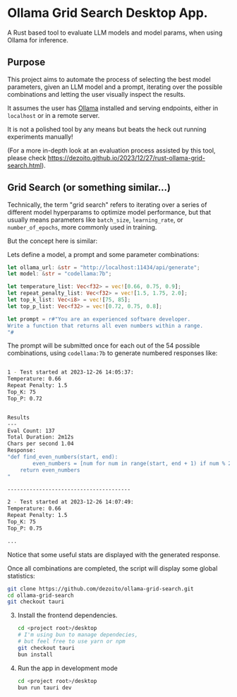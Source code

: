# Ollama Grid Search Desktop App.

A Rust based tool to evaluate LLM models and model params, when using Ollama for inference.

## Purpose

This project aims to automate the process of selecting the best model parameters, given an LLM model and a prompt, iterating over the possible combinations and letting the user visually inspect the results.

It assumes the user has [Ollama](https://www.ollama.ai) installed and serving endpoints, either in `localhost` or in a remote server.

It is not a polished tool by any means but beats the heck out running experiments manually!

(For a more in-depth look at an evaluation process assisted by this tool, please check https://dezoito.github.io/2023/12/27/rust-ollama-grid-search.html).

## Grid Search (or something similar...)

Technically, the term "grid search" refers to iterating over a series of different model hyperparams to optimize model performance, but that usually means parameters like `batch_size`, `learning_rate`, or `number_of_epochs`, more commonly used in training.

But the concept here is similar:

Lets define a model, a prompt and some parameter combinations:

```rs
let ollama_url: &str = "http://localhost:11434/api/generate";
let model: &str = "codellama:7b";

let temperature_list: Vec<f32> = vec![0.66, 0.75, 0.9];
let repeat_penalty_list: Vec<f32> = vec![1.5, 1.75, 2.0];
let top_k_list: Vec<i8> = vec![75, 85];
let top_p_list: Vec<f32> = vec![0.72, 0.75, 0.8];

let prompt = r#"You are an experienced software developer.
Write a function that returns all even numbers within a range.
"#

```

The prompt will be submitted once for each out of the 54 possible combinations, using `codellama:7b` to generate numbered responses like:

```sh

1 - Test started at 2023-12-26 14:05:37:
Temperature: 0.66
Repeat Penalty: 1.5
Top_K: 75
Top_P: 0.72


Results
---
Eval Count: 137
Total Duration: 2m12s
Chars per second 1.04
Response:
"def find_even_numbers(start, end):
        even_numbers = [num for num in range(start, end + 1) if num % 2 == 0]
    return even_numbers
"

---------------------------------------

2 - Test started at 2023-12-26 14:07:49:
Temperature: 0.66
Repeat Penalty: 1.5
Top_K: 75
Top_P: 0.75

...
```

Notice that some useful stats are displayed with the generated response.

Once all combinations are completed, the script will display some global statistics:

```sh
git clone https://github.com/dezoito/ollama-grid-search.git
cd ollama-grid-search
git checkout tauri

```

3. Install the frontend dependencies.

   ```sh
   cd <project root>/desktop
   # I'm using bun to manage dependecies,
   # but feel free to use yarn or npm
   git checkout tauri
   bun install
   ```

4. Run the app in development mode
   ```sh
   cd <project root>/desktop
   bun run tauri dev
   ```
